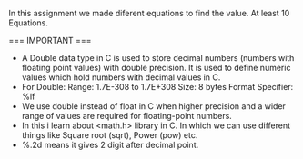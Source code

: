 In this assignment we made diferent equations 
to find the value.
At least 10 Equations.

=== IMPORTANT ===

* A Double data type in C is used to store decimal numbers (numbers with floating point values) with double precision. It is used to define numeric values which hold numbers with decimal values in C.
* For Double:
    Range: 1.7E-308 to 1.7E+308
    Size: 8 bytes
    Format Specifier: %lf
* We use double instead of float in C when higher precision and a wider range of values are required for floating-point numbers.
* In this i learn about <math.h> library in C. In which we can use different things like Square root (sqrt), Power (pow) etc.
* %.2d means it gives 2 digit after decimal point. 